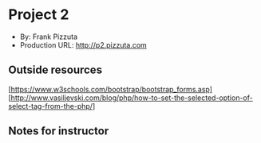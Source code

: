 # Project 2
+ By: Frank Pizzuta
+ Production URL: <http://p2.pizzuta.com>

## Outside resources
[https://www.w3schools.com/bootstrap/bootstrap_forms.asp]
[http://www.vasiljevski.com/blog/php/how-to-set-the-selected-option-of-select-tag-from-the-php/]

## Notes for instructor


